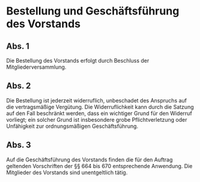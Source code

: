 # Bestellung und Geschäftsführung des Vorstands



## Abs. 1

 Die Bestellung des Vorstands erfolgt durch Beschluss der Mitgliederversammlung.

## Abs. 2

 Die Bestellung ist jederzeit widerruflich, unbeschadet des Anspruchs auf die vertragsmäßige Vergütung. Die Widerruflichkeit kann durch die Satzung auf den Fall beschränkt werden, dass ein wichtiger Grund für den Widerruf vorliegt; ein solcher Grund ist insbesondere grobe Pflichtverletzung oder Unfähigkeit zur ordnungsmäßigen Geschäftsführung.

## Abs. 3

 Auf die Geschäftsführung des Vorstands finden die für den Auftrag geltenden Vorschriften der §§ 664 bis 670 entsprechende Anwendung. Die Mitglieder des Vorstands sind unentgeltlich tätig. 

